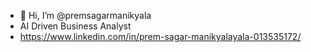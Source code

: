 - 👋 Hi, I’m @premsagarmanikyala
- AI Driven Business Analyst
- https://www.linkedin.com/in/prem-sagar-manikyalayala-013535172/

<!---
premsagarmanikyala/premsagarmanikyala is a ✨ special ✨ repository because its `README.md` (this file) appears on your GitHub profile.
You can click the Preview link to take a look at your changes.
--->
